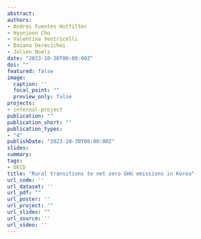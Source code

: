 ```yaml
---
abstract:
authors:
- Andrés Fuentes Hutfilter
- Hyunjoon Cho
- Valentina Ventricelli
- Daiana Derecichei 
- Jolien Noels
date: "2023-10-30T00:00:00Z"
doi: ""
featured: false
image:
  caption: ''
  focal_point: ""
  preview_only: false
projects:
- internal-project
publication: ""
publication_short: ""
publication_types:
- "4"
publishDate: "2023-10-30T00:00:00Z"
slides: 
summary: 
tags:
- OECD
title: "Rural transitions to net zero GHG emissions in Korea"
url_code: ''
url_dataset: ''
url_pdf: ""
url_poster: ''
url_project: ""
url_slides: ""
url_source: ''
url_video: ''
---
```

